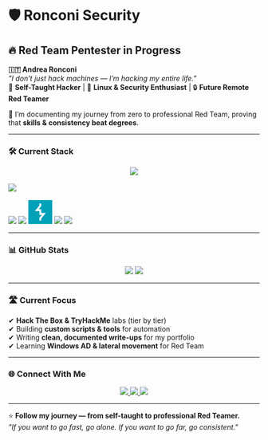 # 🛡️ Ronconi Security

## 🔥 Red Team Pentester in Progress

**🇮🇹 Andrea Ronconi**  
*"I don’t just hack machines — I’m hacking my entire life."*  
🧠 **Self-Taught Hacker** | 🐧 **Linux & Security Enthusiast** | 🔒 **Future Remote Red Teamer**  

💬 I’m documenting my journey from zero to professional Red Team, proving that **skills & consistency beat degrees**.

---

### 🛠️ Current Stack

<p align="center">
  <!-- Pentesting & Systems -->
  <img src="https://skillicons.dev/icons?i=linux,kali,windows,bash,powershell" /><br>
  
  <!-- Programming & Scripting -->
  <img src="https://skillicons.dev/icons?i=python,git,github" /><br>
  
  <!-- Networking & Tools -->
  <img src="https://skillicons.dev/icons?i=wireshark" />
  <img src="https://raw.githubusercontent.com/devicons/devicon/master/icons/metasploit/metasploit-original.svg" width="48" />
  <img src="https://raw.githubusercontent.com/devicons/devicon/master/icons/burpsuite/burpsuite-original.svg" width="48" />
  <img src="https://raw.githubusercontent.com/devicons/devicon/master/icons/microsoft/microsoft-original.svg" width="48" />
  <img src="https://skillicons.dev/icons?i=virtualbox" />
</p>

---

### 📊 GitHub Stats

<p align="center">
  <img src="https://github-readme-stats.vercel.app/api?username=ronconi-sec&show_icons=true&theme=tokyonight" height="165">
  <img src="https://github-readme-stats.vercel.app/api/top-langs/?username=ronconi-sec&layout=compact&theme=tokyonight" height="165">
</p>

---

### 🛣️ Current Focus

✔ **Hack The Box & TryHackMe** labs (tier by tier)  
✔ Building **custom scripts & tools** for automation  
✔ Writing **clean, documented write-ups** for my portfolio  
✔ Learning **Windows AD & lateral movement** for Red Team  

---

### 🌐 Connect With Me

<p align="center">
  <a href="mailto:andrea.ronconi.dev@proton.me">
    <img src="https://img.shields.io/badge/Email-ProtonMail-8B89CC?style=for-the-badge&logo=protonmail&logoColor=white" />
  </a>
  <a href="https://tryhackme.com/p/ronconi.sec">
    <img src="https://img.shields.io/badge/TryHackMe-ronconi.sec-red?style=for-the-badge&logo=tryhackme&logoColor=white" />
  </a>
  <a href="https://app.hackthebox.com/">
    <img src="https://img.shields.io/badge/Hack%20The%20Box-Training-9FEF00?style=for-the-badge&logo=hack-the-box&logoColor=black" />
  </a>
</p>

---

⭐ **Follow my journey — from self-taught to professional Red Teamer.**  
*"If you want to go fast, go alone. If you want to go far, go consistent."*
